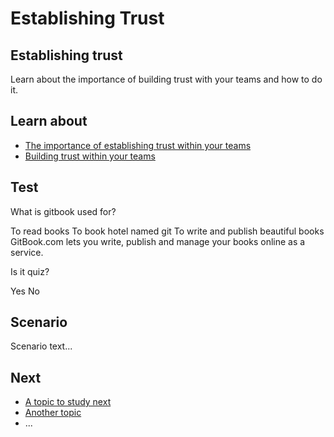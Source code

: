 # Establishing Trust
## Establishing trust

Learn about the importance of building trust with your teams and how to do it.



## Learn about

- [The importance of establishing trust within your teams](topics/understand-3-opsec/1-establishing-trust/3-1-learn.md)
- [Building trust within your teams](topics/understand-3-opsec/1-establishing-trust/3-2-learn.md)



## Test

<quiz name="Gitbook Quiz">
    <question multiple>
        <p>What is gitbook used for?</p>
        <answer correct>To read books</answer>
        <answer>To book hotel named git</answer>
        <answer correct>To write and publish beautiful books</answer>
        <explanation>GitBook.com lets you write, publish and manage your books online as a service.</explanation>
    </question>
    <question>
        <p>Is it quiz?</p>
        <answer correct>Yes</answer>
        <answer>No</answer>
    </question>
</quiz>


## Scenario

Scenario text...


## Next

 * [A topic to study next](topics/_topic/_unit/index.md)
 * [Another topic](topics/_topic/_unit/index.md)
 * ...


